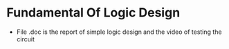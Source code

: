# Fundamental Of Logic Design
* File .doc is the report of simple logic design and the video of testing the circuit
